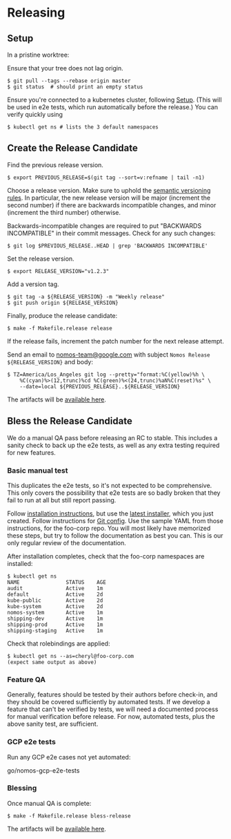 # Releasing

## Setup

In a pristine worktree:

Ensure that your tree does not lag origin.

```console
$ git pull --tags --rebase origin master
$ git status  # should print an empty status
```

Ensure you're connected to a kubernetes cluster, following
[Setup](setup.md#initial-setup-of-your-cluster-in-gce-one-time). (This will be
used in e2e tests, which run automatically before the release.) You can verify
quickly using

```console
$ kubectl get ns # lists the 3 default namespaces
```

## Create the Release Candidate

Find the previous release version.

```console
$ export PREVIOUS_RELEASE=$(git tag --sort=v:refname | tail -n1)
```

Choose a release version. Make sure to uphold the
[semantic versioning rules](http://semver.org). In particular, the new release
version will be major (increment the second number) if there are backwards
incompatible changes, and minor (increment the third number) otherwise.

Backwards-incompatible changes are required to put "BACKWARDS INCOMPATIBLE" in
their commit messages. Check for any such changes:

```console
$ git log $PREVIOUS_RELEASE..HEAD | grep 'BACKWARDS INCOMPATIBLE'
```

Set the release version.

```console
$ export RELEASE_VERSION="v1.2.3"
```

Add a version tag.

```console
$ git tag -a ${RELEASE_VERSION} -m "Weekly release"
$ git push origin ${RELEASE_VERSION}
```

Finally, produce the release candidate:

```console
$ make -f Makefile.release release
```

If the release fails, increment
the patch number for the next release attempt.

Send an email to nomos-team@google.com with subject `Nomos Release
${RELEASE_VERSION}` and body:

```
$ TZ=America/Los_Angeles git log --pretty="format:%C(yellow)%h \
    %C(cyan)%>(12,trunc)%cd %C(green)%<(24,trunc)%aN%C(reset)%s" \
    --date=local ${PREVIOUS_RELEASE}..${RELEASE_VERSION}
```

The artifacts will be
[available here](https://console.cloud.google.com/storage/browser/nomos-release/latest/?project=nomos-release).

## Bless the Release Candidate

We do a manual QA pass before releasing an RC to stable. This includes a sanity check to back up the
e2e tests, as well as any extra testing required for new features.

### Basic manual test

This duplicates the e2e tests, so it's not expected to be comprehensive. This only covers the
possibility that e2e tests are so badly broken that they fail to run at all but still report
passing.

Follow [installation instructions](installation.md), but use the
[latest installer](https://console.cloud.google.com/storage/browser/nomos-release/latest/?project=nomos-release),
which you just created. Follow instructions for [Git config](git_config.md). Use the sample YAML
from those instructions, for the foo-corp repo. You will most likely have memorized these steps, but
try to follow the documentation as best you can. This is our only regular review of the
documentation.

After installation completes, check that the foo-corp namespaces are installed:

```console
$ kubectl get ns
NAME               STATUS    AGE
audit              Active    1m
default            Active    2d
kube-public        Active    2d
kube-system        Active    2d
nomos-system       Active    1m
shipping-dev       Active    1m
shipping-prod      Active    1m
shipping-staging   Active    1m
```

Check that rolebindings are applied:

```console
$ kubectl get ns --as=cheryl@foo-corp.com
(expect same output as above)
```

### Feature QA

Generally, features should be tested by their authors before check-in, and they should be covered
sufficiently by automated tests. If we develop a feature that can't be verified by tests, we will
need a documented process for manual verification before release. For now, automated tests, plus the
above sanity test, are sufficient.

### GCP e2e tests

Run any GCP e2e cases not yet automated:

go/nomos-gcp-e2e-tests

### Blessing

Once manual QA is complete:

```console
$ make -f Makefile.release bless-release
```

The artifacts will be
[available here](https://console.cloud.google.com/storage/browser/nomos-release/stable/?project=nomos-release).
